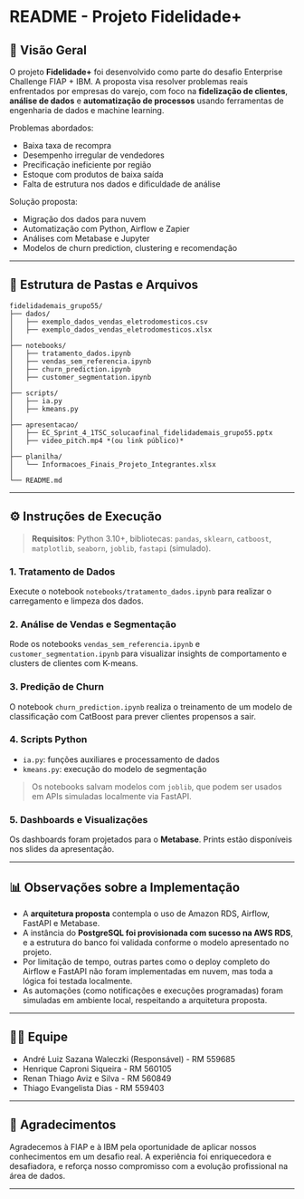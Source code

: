 # README - Projeto Fidelidade+

## 📄 Visão Geral

O projeto **Fidelidade+** foi desenvolvido como parte do desafio Enterprise Challenge FIAP + IBM. A proposta visa resolver problemas reais enfrentados por empresas do varejo, com foco na **fidelização de clientes**, **análise de dados** e **automatização de processos** usando ferramentas de engenharia de dados e machine learning.

Problemas abordados:

* Baixa taxa de recompra
* Desempenho irregular de vendedores
* Precificação ineficiente por região
* Estoque com produtos de baixa saída
* Falta de estrutura nos dados e dificuldade de análise

Solução proposta:

* Migração dos dados para nuvem
* Automatização com Python, Airflow e Zapier
* Análises com Metabase e Jupyter
* Modelos de churn prediction, clustering e recomendação

---

## 📁 Estrutura de Pastas e Arquivos

```
fidelidademais_grupo55/
├── dados/
│   ├── exemplo_dados_vendas_eletrodomesticos.csv
│   ├── exemplo_dados_vendas_eletrodomesticos.xlsx
│   
├── notebooks/
│   ├── tratamento_dados.ipynb
│   ├── vendas_sem_referencia.ipynb
│   ├── churn_prediction.ipynb
│   ├── customer_segmentation.ipynb
│   
├── scripts/
│   ├── ia.py
│   ├── kmeans.py
│   
├── apresentacao/
│   ├── EC_Sprint_4_1TSC_solucaofinal_fidelidademais_grupo55.pptx
│   ├── video_pitch.mp4 *(ou link público)*
│   
├── planilha/
│   └── Informacoes_Finais_Projeto_Integrantes.xlsx
│
└── README.md
```

---

## ⚙️ Instruções de Execução

> **Requisitos**: Python 3.10+, bibliotecas: `pandas`, `sklearn`, `catboost`, `matplotlib`, `seaborn`, `joblib`, `fastapi` (simulado).

### 1. Tratamento de Dados

Execute o notebook `notebooks/tratamento_dados.ipynb` para realizar o carregamento e limpeza dos dados.

### 2. Análise de Vendas e Segmentação

Rode os notebooks `vendas_sem_referencia.ipynb` e `customer_segmentation.ipynb` para visualizar insights de comportamento e clusters de clientes com K-means.

### 3. Predição de Churn

O notebook `churn_prediction.ipynb` realiza o treinamento de um modelo de classificação com CatBoost para prever clientes propensos a sair.

### 4. Scripts Python

* `ia.py`: funções auxiliares e processamento de dados
* `kmeans.py`: execução do modelo de segmentação

> Os notebooks salvam modelos com `joblib`, que podem ser usados em APIs simuladas localmente via FastAPI.

### 5. Dashboards e Visualizações

Os dashboards foram projetados para o **Metabase**. Prints estão disponíveis nos slides da apresentação.

---

## 📊 Observações sobre a Implementação

* A **arquitetura proposta** contempla o uso de Amazon RDS, Airflow, FastAPI e Metabase.
* A instância do **PostgreSQL foi provisionada com sucesso na AWS RDS**, e a estrutura do banco foi validada conforme o modelo apresentado no projeto.
* Por limitação de tempo, outras partes como o deploy completo do Airflow e FastAPI não foram implementadas em nuvem, mas toda a lógica foi testada localmente.
* As automações (como notificações e execuções programadas) foram simuladas em ambiente local, respeitando a arquitetura proposta.

---

## 👨‍💼 Equipe

* André Luiz Sazana Waleczki (Responsável) - RM 559685
* Henrique Caproni Siqueira - RM 560105
* Renan Thiago Aviz e Silva - RM 560849
* Thiago Evangelista Dias - RM 559403

---

## 🌟 Agradecimentos

Agradecemos à FIAP e à IBM pela oportunidade de aplicar nossos conhecimentos em um desafio real. A experiência foi enriquecedora e desafiadora, e reforça nosso compromisso com a evolução profissional na área de dados.

---
